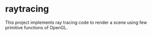 # raytracing
This project implements ray tracing code to render a scene using few primitive functions of OpenGL.
